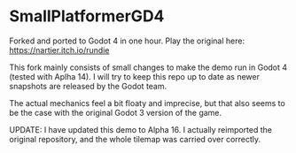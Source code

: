 # SmallPlatformerGD4
Forked and ported to Godot 4 in one hour. Play the original here: https://nartier.itch.io/rundie

This fork mainly consists of small changes to make the demo run in Godot 4 (tested with Aplha 14). 
I will try to keep this repo up to date as newer snapshots are released by the Godot team. 

The actual mechanics feel a bit floaty and imprecise, but that also seems to be the case with the original Godot 3 version of the game. 


UPDATE: I have updated this demo to Alpha 16. I actually reimported the original repository, and the whole tilemap was carried over correctly. 